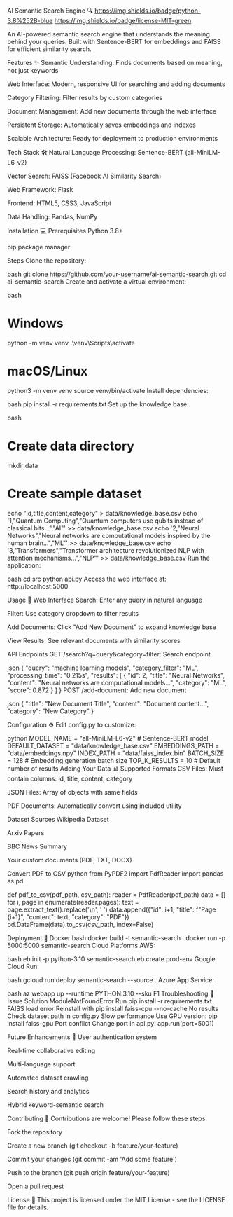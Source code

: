 
AI Semantic Search Engine 🔍
https://img.shields.io/badge/python-3.8%252B-blue
https://img.shields.io/badge/license-MIT-green

An AI-powered semantic search engine that understands the meaning behind your queries. Built with Sentence-BERT for embeddings and FAISS for efficient similarity search.

Features ✨
Semantic Understanding: Finds documents based on meaning, not just keywords

Web Interface: Modern, responsive UI for searching and adding documents

Category Filtering: Filter results by custom categories

Document Management: Add new documents through the web interface

Persistent Storage: Automatically saves embeddings and indexes

Scalable Architecture: Ready for deployment to production environments

Tech Stack 🛠️
Natural Language Processing: Sentence-BERT (all-MiniLM-L6-v2)

Vector Search: FAISS (Facebook AI Similarity Search)

Web Framework: Flask

Frontend: HTML5, CSS3, JavaScript

Data Handling: Pandas, NumPy


Installation 💻
Prerequisites
Python 3.8+

pip package manager

Steps
Clone the repository:

bash
git clone https://github.com/your-username/ai-semantic-search.git
cd ai-semantic-search
Create and activate a virtual environment:

bash
# Windows
python -m venv venv
.\venv\Scripts\activate

# macOS/Linux
python3 -m venv venv
source venv/bin/activate
Install dependencies:

bash
pip install -r requirements.txt
Set up the knowledge base:

bash
# Create data directory
mkdir data

# Create sample dataset
echo "id,title,content,category" > data/knowledge_base.csv
echo '1,"Quantum Computing","Quantum computers use qubits instead of classical bits...","AI"' >> data/knowledge_base.csv
echo '2,"Neural Networks","Neural networks are computational models inspired by the human brain...","ML"' >> data/knowledge_base.csv
echo '3,"Transformers","Transformer architecture revolutionized NLP with attention mechanisms...","NLP"' >> data/knowledge_base.csv
Run the application:

bash
cd src
python api.py
Access the web interface at: http://localhost:5000

Usage 🚀
Web Interface
Search: Enter any query in natural language

Filter: Use category dropdown to filter results

Add Documents: Click "Add New Document" to expand knowledge base

View Results: See relevant documents with similarity scores

API Endpoints
GET /search?q=query&category=filter: Search endpoint

json
{
  "query": "machine learning models",
  "category_filter": "ML",
  "processing_time": "0.215s",
  "results": [
    {
      "id": 2,
      "title": "Neural Networks",
      "content": "Neural networks are computational models...",
      "category": "ML",
      "score": 0.872
    }
  ]
}
POST /add-document: Add new document


json
{
  "title": "New Document Title",
  "content": "Document content...",
  "category": "New Category"
}


Configuration ⚙️
Edit config.py to customize:

python
MODEL_NAME = "all-MiniLM-L6-v2"       # Sentence-BERT model
DEFAULT_DATASET = "data/knowledge_base.csv"
EMBEDDINGS_PATH = "data/embeddings.npy"
INDEX_PATH = "data/faiss_index.bin"
BATCH_SIZE = 128                      # Embedding generation batch size
TOP_K_RESULTS = 10                    # Default number of results
Adding Your Data 📊
Supported Formats
CSV Files: Must contain columns: id, title, content, category

JSON Files: Array of objects with same fields

PDF Documents: Automatically convert using included utility

Dataset Sources
Wikipedia Dataset

Arxiv Papers

BBC News Summary

Your custom documents (PDF, TXT, DOCX)

Convert PDF to CSV
python
from PyPDF2 import PdfReader
import pandas as pd

def pdf_to_csv(pdf_path, csv_path):
    reader = PdfReader(pdf_path)
    data = []
    for i, page in enumerate(reader.pages):
        text = page.extract_text().replace('\n', ' ')
        data.append({"id": i+1, "title": f"Page {i+1}", "content": text, "category": "PDF"})
    pd.DataFrame(data).to_csv(csv_path, index=False)



Deployment 🚢
Docker
bash
docker build -t semantic-search .
docker run -p 5000:5000 semantic-search
Cloud Platforms
AWS:

bash
eb init -p python-3.10 semantic-search
eb create prod-env
Google Cloud Run:

bash
gcloud run deploy semantic-search --source .
Azure App Service:

bash
az webapp up --runtime PYTHON:3.10 --sku F1
Troubleshooting 🐛
Issue	Solution
ModuleNotFoundError	Run pip install -r requirements.txt
FAISS load error	Reinstall with pip install faiss-cpu --no-cache
No results	Check dataset path in config.py
Slow performance	Use GPU version: pip install faiss-gpu
Port conflict	Change port in api.py: app.run(port=5001)


Future Enhancements 🔮
User authentication system

Real-time collaborative editing

Multi-language support

Automated dataset crawling

Search history and analytics

Hybrid keyword-semantic search



Contributing 🤝
Contributions are welcome! Please follow these steps:

Fork the repository

Create a new branch (git checkout -b feature/your-feature)

Commit your changes (git commit -am 'Add some feature')

Push to the branch (git push origin feature/your-feature)

Open a pull request



License 📄
This project is licensed under the MIT License - see the LICENSE file for details.

